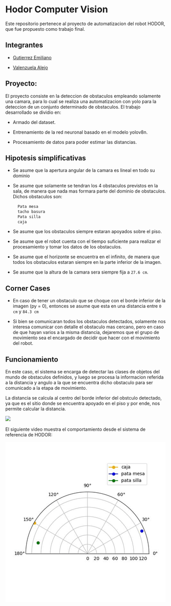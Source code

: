 # Hodor Computer Vision

Este repositorio pertenece al proyecto de automatizacion del robot HODOR, que fue propuesto como trabajo final.

## Integrantes 

- [Gutierrez Emiliano](https://github.com/emigutierr)

- [Valenzuela Alejo](https://github.com/AlejoValenzuela73)

## Proyecto:

El proyecto consiste en la deteccion de obstaculos empleando solamente una camara, para lo cual se realiza una automatizacion con yolo para la deteccion de un conjunto determinado de obstaculos.
El trabajo desarrollado se dividio en:

- Armado del dataset.

- Entrenamiento de la red neuronal basado en el modelo yolov8n.

- Procesamiento de datos para poder estimar las distancias.

## Hipotesis simplificativas

- Se asume que la apertura angular de la camara es lineal en todo su dominio

- Se asume que solamente se tendran los 4 obstaculos previstos en la sala, de manera que nada mas formara parte del dominio de obstaculos. Dichos obstaculos son:

        Pata mesa
        tacho basura
        Pata silla
        caja

- Se asume que los obstaculos siempre estaran apoyados sobre el piso.

- Se asume que el robot cuenta con el tiempo suficiente para realizar el procesamiento y tomar los datos de los obstaculos.

- Se asume que el horizonte se encuentra en el infinito, de manera que todos los obstaculos estaran siempre en la parte inferior de la imagen.

- Se asume que la altura de la camara sera siempre fija a `27.6 cm`.

## Corner Cases

- En caso de tener un obstaculo que se choque con el borde inferior de la imagen (py = 0), entonces se asume que esta en una distancia entre `0 cm` y `84.3 cm`

- Si bien se comunicaran todos los obstaculos detectados, solamente nos interesa comunicar con detalle el obstaculo mas cercano, pero en caso de que hayan varios a la misma distancia, dejaremos que el grupo de movimiento sea el encargado de decidir que hacer con el movimiento del robot.

## Funcionamiento

En este caso, el sistema se encarga de detectar las clases de objetos del mundo de obstaculos definidos, y luego se procesa la informacion referida a la distancia y angulo a la que se encuentra dicho obstaculo para ser comunicado a la etapa de movimiento.

La distancia se calcula al centro del borde inferior del obstculo detectado, ya que es el sitio donde se encuentra apoyado en el piso y por ende, nos permite calcular la distancia.

<a href="https://github.com/AlejoValenzuela73/HodorComputerVision"> <img src="./HODOR_detection.gif"> </a>

El siguiente video muestra el comportamiento desde el sistema de referencia de HODOR:

<a href="https://github.com/AlejoValenzuela73/HodorComputerVision"> <img src="./mapa_HODOR_detection.gif"> </a>